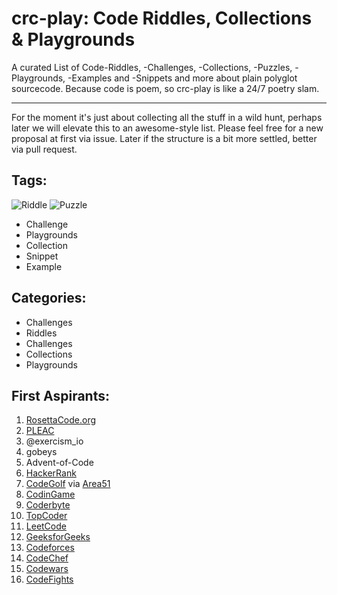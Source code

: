 # crc-play: Code Riddles, Collections & Playgrounds
  
A curated List of Code-Riddles, -Challenges, -Collections, -Puzzles, -Playgrounds, -Examples and -Snippets and more about plain polyglot sourcecode. Because code is poem, so crc-play is like a 24/7 poetry slam.

---
For the moment it's just about collecting all the stuff in a wild hunt, perhaps later we will elevate this to an awesome-style list. Please feel free for a new proposal at first via issue. Later if the structure is a bit more settled, better via pull request.

## Tags:
![Riddle](https://img.shields.io/badge/tag-Riddle-brightgreen.svg "Tag: Riddle")
![Puzzle](https://img.shields.io/badge/tag-Puzzle-brightgreen.svg "Tag: Puzzle")

- Challenge
- Playgrounds
- Collection
- Snippet
- Example

## Categories:

* Challenges
 * Riddles
 * Challenges
* Collections
* Playgrounds

## First Aspirants:

1. [RosettaCode.org](http://rosettacode.org)  
1. [PLEAC](http://pleac.sourceforge.net)
1. @exercism_io 
1. gobeys
1. Advent-of-Code
1. [HackerRank](https://www.hackerrank.com/)   
1. [CodeGolf](https://codegolf.stackexchange.com/) via [Area51](https://area51.stackexchange.com/proposals/4570/code-golf-programming-puzzles)       
1. [CodinGame](https://www.codingame.com/start)    
1. [Coderbyte](https://coderbyte.com/)   
1. [TopCoder](https://www.topcoder.com/challenges/)   
1. [LeetCode](https://leetcode.com/)   
1. [GeeksforGeeks](https://www.geeksforgeeks.org/)   
1. [Codeforces](http://codeforces.com/)   
1. [CodeChef](https://www.codechef.com/)   
1. [Codewars](https://www.codewars.com/)   
1. [CodeFights](https://codefights.com/)   


